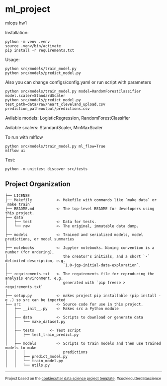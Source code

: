 ml_project
==============================

mlops hw1

Installation: 
~~~
python -m venv .venv
source .venv/bin/activate
pip install -r requirements.txt
~~~
Usage:
~~~
python src/models/train_model.py
python src/models/predict_model.py
~~~
Also you can change configs/config.yaml or run script with parameters 
~~~
python src/models/train_model.py model=RandomForestClassifier model.scaler=StandardScaler
python src/models/predict_model.py test_path=data/raw/heart_cleveland_upload.csv prediction_path=output/predictions.csv
~~~
Avilable models: LogisticRegression, RandomForestClassifier

Avilable scalers: StandardScaler, MinMaxScaler

To run with mlflow
~~~
python src/models/train_model.py ml_flow=True
mlflow ui
~~~

Test:
~~~
python -m unittest discover src/tests
~~~



Project Organization
------------

    ├── LICENSE
    ├── Makefile           <- Makefile with commands like `make data` or `make train`
    ├── README.md          <- The top-level README for developers using this project.
    ├── data
    │   ├── test           <- Data for tests.
    │   └── raw            <- The original, immutable data dump.
    │
    ├── models             <- Trained and serialized models, model predictions, or model summaries
    │
    ├── notebooks          <- Jupyter notebooks. Naming convention is a number (for ordering),
    │                         the creator's initials, and a short `-` delimited description, e.g.
    │                         `1.0-jqp-initial-data-exploration`.
    │
    ├── requirements.txt   <- The requirements file for reproducing the analysis environment, e.g.
    │                         generated with `pip freeze > requirements.txt`
    │
    ├── setup.py           <- makes project pip installable (pip install -e .) so src can be imported
    ├── src                <- Source code for use in this project.
    │   ├── __init__.py    <- Makes src a Python module
    │   │
    │   ├── data           <- Scripts to download or generate data
    │   │   └── make_dataset.py
    │   │    
    │   ├── tests       <- Test script
    │   │   ├── test_train_predict.py
    │   │
    │   ├── models         <- Scripts to train models and then use trained models to make
    │   │   │                 predictions
    │   │   ├── predict_model.py
    │   │   └── train_model.py
    │   │   └── utils.py




--------

<p><small>Project based on the <a target="_blank" href="https://drivendata.github.io/cookiecutter-data-science/">cookiecutter data science project template</a>. #cookiecutterdatascience</small></p>
